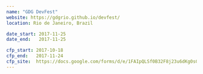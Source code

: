 ```yaml
---
name: "GDG DevFest"
website: https://gdgrio.github.io/devfest/
location: Rio de Janeiro, Brazil

date_start: 2017-11-25
date_end:   2017-11-25

cfp_start: 2017-10-18
cfp_end:   2017-11-24
cfp_site:  https://docs.google.com/forms/d/e/1FAIpQLSf0B32F8j23u6dKg0sGFaI6H0_9-eKrMJQBbT4iokFoIPc5oQ/viewform
---
```

